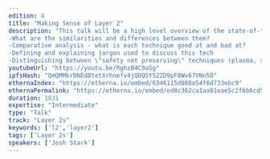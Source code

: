 ```yaml
---
edition: 4
title: "Making Sense of Layer 2"
description: "This talk will be a high level overview of the state-of-the-art in \"Layer 2\" scaling tech. The goal is to give the audience a comparative understanding of techniques like state channels, plasma (and its various flavours), sidechains, etc. Introduce a basic taxonomy of layer 2 tech 
-What are the similarities and differences between them? 
-Comparative analysis - what is each technique good at and bad at? 
-Defining and explaining jargon used to discuss this tech 
-Distinguishing between \"safety net preserving\" techniques (plasma, state channels) and others (sidechains)"
youtubeUrl: "https://youtu.be/RghzB4C9aSg"
ipfsHash: "QmQMMkrDNEdBtetXrhnefv4jQDQ5Y52ZD9pF8Wv67VNn5D"
ethernaIndex: "https://etherna.io/embed/6346115d080a54f6d733ebc9"
ethernaPermalink: "https://etherna.io/embed/ed8c362ca1aa81eae5c2f6b6cd5d043a91ad8ef295fb9342e2f8888532ced97c"
duration: 1831
expertise: "Intermediate"
type: "Talk"
track: "Layer 2s"
keywords: ['l2','layer2']
tags: ['Layer 2s']
speakers: ['Josh Stark']
---
```

